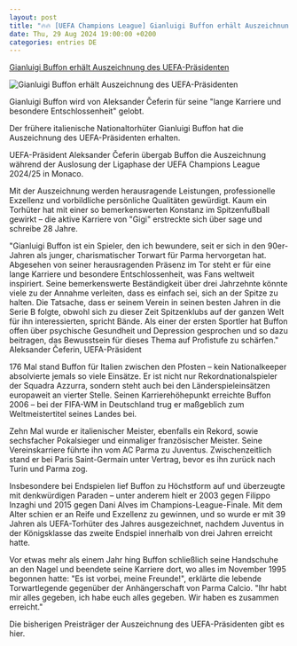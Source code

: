 ```yaml
---
layout: post
title: "🔥🔥 [UEFA Champions League] Gianluigi Buffon erhält Auszeichnung des UEFA-Präsidenten"
date: Thu, 29 Aug 2024 19:00:00 +0200
categories: entries DE
---
```

[Gianluigi Buffon erhält Auszeichnung des UEFA-Präsidenten](https://de.uefa.com/uefachampionsleague/news/0290-1bba8b20efc5-a60916da75b1-1000--gianluigi-buffon-erhalt-auszeichnung-des-uefa-prasidenten/)

![Gianluigi Buffon erhält Auszeichnung des UEFA-Präsidenten](https://editorial.uefa.com/resources/0290-1bba79e3e1bf-e981410deda8-1000/real_madrid_v_juventus_-_uefa_champions_league_quarter_final_second_leg.jpeg)

Gianluigi Buffon wird von Aleksander Čeferin für seine "lange Karriere und besondere Entschlossenheit" gelobt.

Der frühere italienische Nationaltorhüter Gianluigi Buffon hat die Auszeichnung des UEFA-Präsidenten erhalten.

UEFA-Präsident Aleksander Čeferin übergab Buffon die Auszeichnung während der ﻿Auslosung der Ligaphase der UEFA Champions League 2024/25 in Monaco.

Mit der Auszeichnung werden herausragende Leistungen, professionelle Exzellenz und vorbildliche persönliche Qualitäten gewürdigt. Kaum ein Torhüter hat mit einer so bemerkenswerten Konstanz im Spitzenfußball gewirkt – die aktive Karriere von "Gigi" erstreckte sich über sage und schreibe 28 Jahre.

"Gianluigi Buffon ist ein Spieler, den ich bewundere, seit er sich in den 90er-Jahren als junger, charismatischer Torwart für Parma hervorgetan hat. Abgesehen von seiner herausragenden Präsenz im Tor steht er für eine lange Karriere und besondere Entschlossenheit, was Fans weltweit inspiriert. Seine bemerkenswerte Beständigkeit über drei Jahrzehnte könnte viele zu der Annahme verleiten, dass es einfach sei, sich an der Spitze zu halten. Die Tatsache, dass er seinem Verein in seinen besten Jahren in die Serie B folgte, obwohl sich zu dieser Zeit Spitzenklubs auf der ganzen Welt für ihn interessierten, spricht Bände. Als einer der ersten Sportler hat Buffon offen über psychische Gesundheit und Depression gesprochen und so dazu beitragen, das Bewusstsein für dieses Thema auf Profistufe zu schärfen." Aleksander Čeferin, UEFA-Präsident

176 Mal stand Buffon für Italien zwischen den Pfosten – kein Nationalkeeper absolvierte jemals so viele Einsätze. Er ist nicht nur Rekordnationalspieler der Squadra Azzurra, sondern steht auch bei den Länderspieleinsätzen europaweit an vierter Stelle. Seinen Karrierehöhepunkt erreichte Buffon 2006 – bei der FIFA-WM in Deutschland trug er maßgeblich zum Weltmeistertitel seines Landes bei.

Zehn Mal wurde er italienischer Meister, ebenfalls ein Rekord, sowie sechsfacher Pokalsieger und einmaliger französischer Meister. Seine Vereinskarriere führte ihn vom AC Parma zu Juventus. Zwischenzeitlich stand er bei Paris Saint-Germain unter Vertrag, bevor es ihn zurück nach Turin und Parma zog.

Insbesondere bei Endspielen lief Buffon zu Höchstform auf und überzeugte mit denkwürdigen Paraden – unter anderem hielt er 2003 gegen Filippo Inzaghi und 2015 gegen Dani Alves im Champions-League-Finale. Mit dem Alter schien er an Reife und Exzellenz zu gewinnen, und so wurde er mit 39 Jahren als UEFA-Torhüter des Jahres ausgezeichnet, nachdem Juventus in der Königsklasse das zweite Endspiel innerhalb von drei Jahren erreicht hatte.

Vor etwas mehr als einem Jahr hing Buffon schließlich seine Handschuhe an den Nagel und beendete seine Karriere dort, wo alles im November 1995 begonnen hatte: "Es ist vorbei, meine Freunde!", erklärte die lebende Torwartlegende gegenüber der Anhängerschaft von Parma Calcio. "Ihr habt mir alles gegeben, ich habe euch alles gegeben. Wir haben es zusammen erreicht."

Die bisherigen Preisträger der Auszeichnung des UEFA-Präsidenten gibt es hier.

